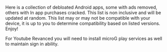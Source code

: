 Here is a collection of debloated Android apps, some with ads removed, others with In app purchases cracked. This list is non inclusive and will be updated at random. This list may or may not be compatible with your device, it is up to you to determine compatibility based on listed versions. Enjoy!

For Youtube Revanced you will need to install microG play services as well to maintain sign in ability.
